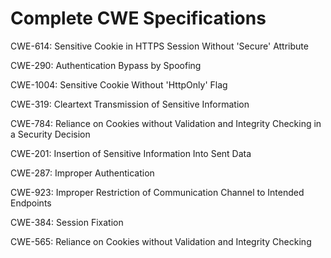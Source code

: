 

# Complete CWE Specifications

CWE-614: Sensitive Cookie in HTTPS Session Without 'Secure' Attribute

CWE-290: Authentication Bypass by Spoofing

CWE-1004: Sensitive Cookie Without 'HttpOnly' Flag

CWE-319: Cleartext Transmission of Sensitive Information

CWE-784: Reliance on Cookies without Validation and Integrity Checking in a Security Decision

CWE-201: Insertion of Sensitive Information Into Sent Data

CWE-287: Improper Authentication

CWE-923: Improper Restriction of Communication Channel to Intended Endpoints

CWE-384: Session Fixation

CWE-565: Reliance on Cookies without Validation and Integrity Checking